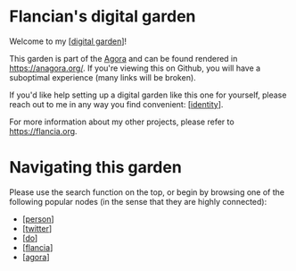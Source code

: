# Flancian's digital garden

Welcome to my [[digital garden]]!

This garden is part of the [Agora](https://anagora.org/node/agora) and can be found rendered in https://anagora.org/. If you're viewing this on Github, you will have a suboptimal experience (many links will be broken).

If you'd like help setting up a digital garden like this one for yourself, please reach out to me in any way you find convenient: [[identity]].

For more information about my other projects, please refer to https://flancia.org.

# Navigating this garden

Please use the search function on the top, or begin by browsing one of the following popular nodes (in the sense that they are highly connected):

 - [[person]]
 - [[twitter]]
 - [[do]]
 - [[flancia]]
 - [[agora]]

[//begin]: # "Autogenerated link references for markdown compatibility"
[digital garden]: digital-garden "Digital Garden"
[identity]: identity "Identity"
[person]: person "Person"
[twitter]: twitter "Twitter"
[do]: do "Do"
[flancia]: flancia "Flancia"
[agora]: agora "Agora"
[//end]: # "Autogenerated link references"